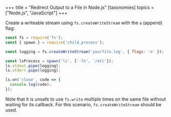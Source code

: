 +++
title = "Redirect Output to a File in Node.js"
[taxonomies]
topics = ["Node.js", "JavaScript"]
+++

Create a writeable stream using `fs.createWriteStream` with the `a` (append) flag:

```js
const fs = require('fs');
const { spawn } = require('child_process');

const logging = fs.createWriteStream('yourfile.log', { flags: 'a' });

const lsProcess = spawn('ls', ['-lh', '/etc']);
ls.stdout.pipe(logging);
ls.stderr.pipe(logging);

ls.on('close', code => {
  console.log(code);
});
```

Note that it is unsafe to use `fs.write` multiple times on the same file without waiting for its callback. For this scenario, `fs.createWriteStream` should be used.